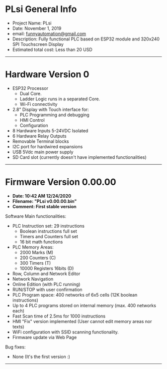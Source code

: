 # **PLsi General Info**

+ Project Name: PLsi  
+ Date: November 1, 2019  
+ email: funnyautomation@gmail.com  
+ Description: Fully functional PLC based on ESP32 module and 320x240 SPI Touchscreen Display  
+ Estimated total cost: Less than 20 USD

-----------------------------------------------------------------------------------------

# Hardware Version 0

- ESP32 Processor
	+ Dual Core. 
	+ Ladder Logic runs in a separated Core.
	+ Wi-Fi connectivity
- 2.8" Display with Touch interface for:
	+ PLC Programming and debugging
	+ HMI Control
	+ Configuration
- 8 Hardware Inputs 5-24VDC Isolated
- 6 Hardware Relay Outputs 
- Removable Terminal blocks
- I2C port for hardwired expansions
- USB 5Vdc main power supply
- SD Card slot (currently doesn't have implemented functionalities)

-----------------------------------------------------------------------------------------

# Firmware Version 0.00.00

- **Date: 10:42 AM 12/24/2020**
- **Filename: "PLsi v0.00.00.bin"**
- **Comment: First stable version**
 
Software Main functionalities:

- PLC Instruction set: 29 instructions
	+ Boolean instructions full set
	+ Timers and Counters full set
	+ 16 bit math functions
- PLC Memory Areas:
	+ 2000 Marks (M)
	+ 200 Counters (C) 
	+ 300 Timers (T)
	+ 10000 Registers 16bits (D)
- Row, Column and Network Editor
- Network Navigation
- Online Edition (with PLC running)
- RUN/STOP with user confirmation
- PLC Program space: 400 networks of 6x5 cells (12K boolean instructions)
- Up to 4 PLC programs stored on internal memory (max. 400 networks each)
- Fast Scan time of 2.5ms for 1000 instructions
- HMI "Fix" version implemented (User cannot edit memory areas nor texts)
- WiFi configuration with SSID scanning functionality.
- Firmware update via Web Page

Bug fixes:

- None (It's the first version :)

-----------------------------------------------------------------------------------------






